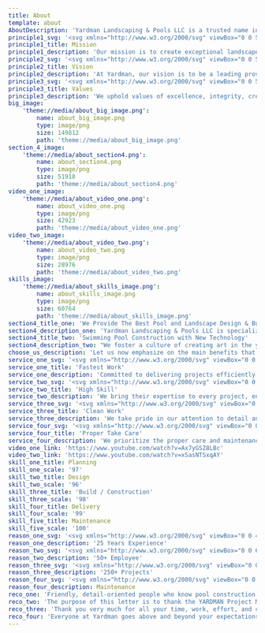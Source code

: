 ```yaml
---
title: About
template: about
AboutDescription: 'Yardman Landscaping & Pools LLC is a trusted name in creating stunning landscapes and exquisite pools. With meticulous craftsmanship and attention to detail, we transform outdoor spaces into captivating retreats. From residential villas to commercial properties, we bring creativity and expertise to every project, exceeding expectations and inspiring outdoor living.'
principle1_svg: '<svg xmlns="http://www.w3.org/2000/svg" viewBox="0 0 512 512"><path d="M512 32c0 113.6-84.6 207.5-194.2 222c-7.1-53.4-30.6-101.6-65.3-139.3C290.8 46.3 364 0 448 0l32 0c17.7 0 32 14.3 32 32zM0 96C0 78.3 14.3 64 32 64l32 0c123.7 0 224 100.3 224 224l0 32 0 160c0 17.7-14.3 32-32 32s-32-14.3-32-32l0-160C100.3 320 0 219.7 0 96z"></path></svg>'
principle1_title: Mission
principle1_description: 'Our mission is to create exceptional landscapes and pools that inspire, enhance functionality, and exceed client expectations through innovative solutions and meticulous craftsmanship.'
principle2_svg: '<svg xmlns="http://www.w3.org/2000/svg" viewBox="0 0 576 512"><path d="M316.9 18C311.6 7 300.4 0 288.1 0s-23.4 7-28.8 18L195 150.3 51.4 171.5c-12 1.8-22 10.2-25.7 21.7s-.7 24.2 7.9 32.7L137.8 329 113.2 474.7c-2 12 3 24.2 12.9 31.3s23 8 33.8 2.3l128.3-68.5 128.3 68.5c10.8 5.7 23.9 4.9 33.8-2.3s14.9-19.3 12.9-31.3L438.5 329 542.7 225.9c8.6-8.5 11.7-21.2 7.9-32.7s-13.7-19.9-25.7-21.7L381.2 150.3 316.9 18z"></path></svg>'
principle2_title: Vision
principle2_description: 'At Yardman, our vision is to be a leading provider of innovative and sustainable landscape and pool solutions, creating outdoor spaces that inspire, delight, and enrich the lives of our clients.'
principle3_svg: '<svg xmlns="http://www.w3.org/2000/svg" viewBox="0 0 576 512"><path d="M400 0L176 0c-26.5 0-48.1 21.8-47.1 48.2c.2 5.3 .4 10.6 .7 15.8L24 64C10.7 64 0 74.7 0 88c0 92.6 33.5 157 78.5 200.7c44.3 43.1 98.3 64.8 138.1 75.8c23.4 6.5 39.4 26 39.4 45.6c0 20.9-17 37.9-37.9 37.9L192 448c-17.7 0-32 14.3-32 32s14.3 32 32 32l192 0c17.7 0 32-14.3 32-32s-14.3-32-32-32l-26.1 0C337 448 320 431 320 410.1c0-19.6 15.9-39.2 39.4-45.6c39.9-11 93.9-32.7 138.2-75.8C542.5 245 576 180.6 576 88c0-13.3-10.7-24-24-24L446.4 64c.3-5.2 .5-10.4 .7-15.8C448.1 21.8 426.5 0 400 0zM48.9 112l84.4 0c9.1 90.1 29.2 150.3 51.9 190.6c-24.9-11-50.8-26.5-73.2-48.3c-32-31.1-58-76-63-142.3zM464.1 254.3c-22.4 21.8-48.3 37.3-73.2 48.3c22.7-40.3 42.8-100.5 51.9-190.6l84.4 0c-5.1 66.3-31.1 111.2-63 142.3z"></path></svg>'
principle3_title: Values
principle3_description: 'We uphold values of excellence, integrity, creativity, customer satisfaction. We prioritize quality craftsmanship, ethical practices, & building strong relationships with our clients based on trust & professionalism.'
big_image:
    'theme://media/about_big_image.png':
        name: about_big_image.png
        type: image/png
        size: 149812
        path: 'theme://media/about_big_image.png'
section_4_image:
    'theme://media/about_section4.png':
        name: about_section4.png
        type: image/png
        size: 51918
        path: 'theme://media/about_section4.png'
video_one_image:
    'theme://media/about_video_one.png':
        name: about_video_one.png
        type: image/png
        size: 42923
        path: 'theme://media/about_video_one.png'
video_two_image:
    'theme://media/about_video_two.png':
        name: about_video_two.png
        type: image/png
        size: 28976
        path: 'theme://media/about_video_two.png'
skills_image:
    'theme://media/about_skills_image.png':
        name: about_skills_image.png
        type: image/png
        size: 60764
        path: 'theme://media/about_skills_image.png'
section4_title_one: 'We Provide The Best Pool and Landscape Design & Build Service in Dubai for Over 25 Years'
section4_description_one: 'Yardman Landscaping & Pools LLC is specialized in full-service design & build, authority approvals, maintenance and renovation services of swimming pools, landscaping and home interiors in Dubai for over 25 years. We are a professional company with having an incredibly talented group of professionals, with an innovative approach, detailing, and relevant Industrial exposure.'
section4_title_two: 'Swimming Pool Construction with New Technology'
section4_description_two: "We foster a culture of creating art in the yard to enhance the beauty of nature. Hence, we take pride in providing customized solutions for your property. You can have complete confidence knowing your most valuable possession is in the good hands of a reputable and respected company. We have our warranty to prove it.\n\nWe deliver projects on time at the agreed budget. We believe in customer satisfaction and never compromise the quality standards. Our vision is excellence in quality, originality, fulfilling commitments and lasting relationships through excellent performance."
choose_us_description: 'Let us now emphasize on the main benefits that customers will get from our company. There are several reasons why people choose Yardman Landscaping & Pools for their landscaping and pool needs:'
service_one_svg: '<svg xmlns="http://www.w3.org/2000/svg" viewBox="0 0 448 512"><path d="M176 0c-17.7 0-32 14.3-32 32s14.3 32 32 32l16 0 0 34.4C92.3 113.8 16 200 16 304c0 114.9 93.1 208 208 208s208-93.1 208-208c0-41.8-12.3-80.7-33.5-113.2l24.1-24.1c12.5-12.5 12.5-32.8 0-45.3s-32.8-12.5-45.3 0L355.7 143c-28.1-23-62.2-38.8-99.7-44.6L256 64l16 0c17.7 0 32-14.3 32-32s-14.3-32-32-32L224 0 176 0zm72 192l0 128c0 13.3-10.7 24-24 24s-24-10.7-24-24l0-128c0-13.3 10.7-24 24-24s24 10.7 24 24z"></path></svg>'
service_one_title: 'Fastest Work'
service_one_description: 'Committed to delivering projects efficiently without compromising on quality.'
service_two_svg: '<svg xmlns="http://www.w3.org/2000/svg" viewBox="0 0 512 512"><path d="M86.6 9.4C74.1-3.1 53.9-3.1 41.4 9.4s-12.5 32.8 0 45.3L122.7 136 30.6 228.1c-37.5 37.5-37.5 98.3 0 135.8L148.1 481.4c37.5 37.5 98.3 37.5 135.8 0L474.3 290.9c28.1-28.1 28.1-73.7 0-101.8L322.9 37.7c-28.1-28.1-73.7-28.1-101.8 0L168 90.7 86.6 9.4zM168 181.3l49.4 49.4c12.5 12.5 32.8 12.5 45.3 0s12.5-32.8 0-45.3L213.3 136l53.1-53.1c3.1-3.1 8.2-3.1 11.3 0L429.1 234.3c3.1 3.1 3.1 8.2 0 11.3L386.7 288 67.5 288c1.4-5.4 4.2-10.4 8.4-14.6L168 181.3z"></path></svg>'
service_two_title: 'High Skill'
service_two_description: 'We bring their expertise to every project, ensuring exceptional results.'
service_three_svg: '<svg xmlns="http://www.w3.org/2000/svg" viewBox="0 0 512 512"><path d="M512 32c0 113.6-84.6 207.5-194.2 222c-7.1-53.4-30.6-101.6-65.3-139.3C290.8 46.3 364 0 448 0l32 0c17.7 0 32 14.3 32 32zM0 96C0 78.3 14.3 64 32 64l32 0c123.7 0 224 100.3 224 224l0 32 0 160c0 17.7-14.3 32-32 32s-32-14.3-32-32l0-160C100.3 320 0 219.7 0 96z"></path></svg>'
service_three_title: 'Clean Work'
service_three_description: 'We take pride in our attention to detail and cleanliness.'
service_four_svg: '<svg xmlns="http://www.w3.org/2000/svg" viewBox="0 0 576 512"><path d="M163.9 136.9c-29.4-29.8-29.4-78.2 0-108s77-29.8 106.4 0l17.7 18 17.7-18c29.4-29.8 77-29.8 106.4 0s29.4 78.2 0 108L310.5 240.1c-6.2 6.3-14.3 9.4-22.5 9.4s-16.3-3.1-22.5-9.4L163.9 136.9zM568.2 336.3c13.1 17.8 9.3 42.8-8.5 55.9L433.1 485.5c-23.4 17.2-51.6 26.5-80.7 26.5L192 512 32 512c-17.7 0-32-14.3-32-32l0-64c0-17.7 14.3-32 32-32l36.8 0 44.9-36c22.7-18.2 50.9-28 80-28l78.3 0 16 0 64 0c17.7 0 32 14.3 32 32s-14.3 32-32 32l-64 0-16 0c-8.8 0-16 7.2-16 16s7.2 16 16 16l120.6 0 119.7-88.2c17.8-13.1 42.8-9.3 55.9 8.5zM193.6 384c0 0 0 0 0 0l-.9 0c.3 0 .6 0 .9 0z"></path></svg>'
service_four_title: 'Proper Take Care'
service_four_description: 'We prioritize the proper care and maintenance of every project we undertake.'
video_one_link: 'https://www.youtube.com/watch?v=Ax7yGSZ8LBc'
video_two_link: 'https://www.youtube.com/watch?v=xSasNTSxqAY'
skill_one_title: Planning
skill_one_scale: '97'
skill_two_title: Design
skill_two_scale: '96'
skill_three_title: 'Build / Construction'
skill_three_scale: '98'
skill_four_title: Delivery
skill_four_scale: '99'
skill_five_title: Maintenance
skill_five_scale: '100'
reason_one_svg: '<svg xmlns="http://www.w3.org/2000/svg" viewBox="0 0 448 512"><path d="M128 0c17.7 0 32 14.3 32 32l0 32 128 0 0-32c0-17.7 14.3-32 32-32s32 14.3 32 32l0 32 48 0c26.5 0 48 21.5 48 48l0 48L0 160l0-48C0 85.5 21.5 64 48 64l48 0 0-32c0-17.7 14.3-32 32-32zM0 192l448 0 0 272c0 26.5-21.5 48-48 48L48 512c-26.5 0-48-21.5-48-48L0 192zm64 80l0 32c0 8.8 7.2 16 16 16l32 0c8.8 0 16-7.2 16-16l0-32c0-8.8-7.2-16-16-16l-32 0c-8.8 0-16 7.2-16 16zm128 0l0 32c0 8.8 7.2 16 16 16l32 0c8.8 0 16-7.2 16-16l0-32c0-8.8-7.2-16-16-16l-32 0c-8.8 0-16 7.2-16 16zm144-16c-8.8 0-16 7.2-16 16l0 32c0 8.8 7.2 16 16 16l32 0c8.8 0 16-7.2 16-16l0-32c0-8.8-7.2-16-16-16l-32 0zM64 400l0 32c0 8.8 7.2 16 16 16l32 0c8.8 0 16-7.2 16-16l0-32c0-8.8-7.2-16-16-16l-32 0c-8.8 0-16 7.2-16 16zm144-16c-8.8 0-16 7.2-16 16l0 32c0 8.8 7.2 16 16 16l32 0c8.8 0 16-7.2 16-16l0-32c0-8.8-7.2-16-16-16l-32 0zm112 16l0 32c0 8.8 7.2 16 16 16l32 0c8.8 0 16-7.2 16-16l0-32c0-8.8-7.2-16-16-16l-32 0c-8.8 0-16 7.2-16 16z"></path></svg>'
reason_one_description: '25 Years Experience'
reason_two_svg: '<svg xmlns="http://www.w3.org/2000/svg" viewBox="0 0 640 512"><path d="M144 160A80 80 0 1 0 144 0a80 80 0 1 0 0 160zm368 0A80 80 0 1 0 512 0a80 80 0 1 0 0 160zM0 298.7C0 310.4 9.6 320 21.3 320l213.3 0c.2 0 .4 0 .7 0c-26.6-23.5-43.3-57.8-43.3-96c0-7.6 .7-15 1.9-22.3c-13.6-6.3-28.7-9.7-44.6-9.7l-42.7 0C47.8 192 0 239.8 0 298.7zM320 320c24 0 45.9-8.8 62.7-23.3c2.5-3.7 5.2-7.3 8-10.7c2.7-3.3 5.7-6.1 9-8.3C410 262.3 416 243.9 416 224c0-53-43-96-96-96s-96 43-96 96s43 96 96 96zm65.4 60.2c-10.3-5.9-18.1-16.2-20.8-28.2l-103.2 0C187.7 352 128 411.7 128 485.3c0 14.7 11.9 26.7 26.7 26.7l300.6 0c-2.1-5.2-3.2-10.9-3.2-16.4l0-3c-1.3-.7-2.7-1.5-4-2.3l-2.6 1.5c-16.8 9.7-40.5 8-54.7-9.7c-4.5-5.6-8.6-11.5-12.4-17.6l-.1-.2-.1-.2-2.4-4.1-.1-.2-.1-.2c-3.4-6.2-6.4-12.6-9-19.3c-8.2-21.2 2.2-42.6 19-52.3l2.7-1.5c0-.8 0-1.5 0-2.3s0-1.5 0-2.3l-2.7-1.5zM533.3 192l-42.7 0c-15.9 0-31 3.5-44.6 9.7c1.3 7.2 1.9 14.7 1.9 22.3c0 17.4-3.5 33.9-9.7 49c2.5 .9 4.9 2 7.1 3.3l2.6 1.5c1.3-.8 2.6-1.6 4-2.3l0-3c0-19.4 13.3-39.1 35.8-42.6c7.9-1.2 16-1.9 24.2-1.9s16.3 .6 24.2 1.9c22.5 3.5 35.8 23.2 35.8 42.6l0 3c1.3 .7 2.7 1.5 4 2.3l2.6-1.5c16.8-9.7 40.5-8 54.7 9.7c2.3 2.8 4.5 5.8 6.6 8.7c-2.1-57.1-49-102.7-106.6-102.7zm91.3 163.9c6.3-3.6 9.5-11.1 6.8-18c-2.1-5.5-4.6-10.8-7.4-15.9l-2.3-4c-3.1-5.1-6.5-9.9-10.2-14.5c-4.6-5.7-12.7-6.7-19-3l-2.9 1.7c-9.2 5.3-20.4 4-29.6-1.3s-16.1-14.5-16.1-25.1l0-3.4c0-7.3-4.9-13.8-12.1-14.9c-6.5-1-13.1-1.5-19.9-1.5s-13.4 .5-19.9 1.5c-7.2 1.1-12.1 7.6-12.1 14.9l0 3.4c0 10.6-6.9 19.8-16.1 25.1s-20.4 6.6-29.6 1.3l-2.9-1.7c-6.3-3.6-14.4-2.6-19 3c-3.7 4.6-7.1 9.5-10.2 14.6l-2.3 3.9c-2.8 5.1-5.3 10.4-7.4 15.9c-2.6 6.8 .5 14.3 6.8 17.9l2.9 1.7c9.2 5.3 13.7 15.8 13.7 26.4s-4.5 21.1-13.7 26.4l-3 1.7c-6.3 3.6-9.5 11.1-6.8 17.9c2.1 5.5 4.6 10.7 7.4 15.8l2.4 4.1c3 5.1 6.4 9.9 10.1 14.5c4.6 5.7 12.7 6.7 19 3l2.9-1.7c9.2-5.3 20.4-4 29.6 1.3s16.1 14.5 16.1 25.1l0 3.4c0 7.3 4.9 13.8 12.1 14.9c6.5 1 13.1 1.5 19.9 1.5s13.4-.5 19.9-1.5c7.2-1.1 12.1-7.6 12.1-14.9l0-3.4c0-10.6 6.9-19.8 16.1-25.1s20.4-6.6 29.6-1.3l2.9 1.7c6.3 3.6 14.4 2.6 19-3c3.7-4.6 7.1-9.4 10.1-14.5l2.4-4.2c2.8-5.1 5.3-10.3 7.4-15.8c2.6-6.8-.5-14.3-6.8-17.9l-3-1.7c-9.2-5.3-13.7-15.8-13.7-26.4s4.5-21.1 13.7-26.4l3-1.7zM472 384a40 40 0 1 1 80 0 40 40 0 1 1 -80 0z"></path></svg>'
reason_two_description: '50+ Employee'
reason_three_svg: '<svg xmlns="http://www.w3.org/2000/svg" viewBox="0 0 576 512"><path d="M128 127.7C128 74.9 170.9 32 223.7 32c48.3 0 89 36 95 83.9l1 8.2c2.2 17.5-10.2 33.5-27.8 35.7s-33.5-10.2-35.7-27.8l-1-8.2c-2-15.9-15.5-27.8-31.5-27.8c-17.5 0-31.7 14.2-31.7 31.7l0 96.3 192 0 0-96.3C384 74.9 426.9 32 479.7 32c48.3 0 89 36 95 83.9l1 8.2c2.2 17.5-10.2 33.5-27.8 35.7s-33.5-10.2-35.7-27.8l-1-8.2c-2-15.9-15.5-27.8-31.5-27.8c-17.5 0-31.7 14.2-31.7 31.7L448 361c-1.6 1-3.3 2-4.8 3.1c-18 12.4-40.1 20.3-59.2 20.3c0 0 0 0 0 0l0-96.5-192 0 0 96.5c-19 0-41.2-7.9-59.1-20.3c-1.6-1.1-3.2-2.2-4.9-3.1l0-233.3zM306.5 389.9C329 405.4 356.5 416 384 416c26.9 0 55.4-10.8 77.4-26.1c0 0 0 0 0 0c11.9-8.5 28.1-7.8 39.2 1.7c14.4 11.9 32.5 21 50.6 25.2c17.2 4 27.9 21.2 23.9 38.4s-21.2 27.9-38.4 23.9c-24.5-5.7-44.9-16.5-58.2-25C449.5 469.7 417 480 384 480c-31.9 0-60.6-9.9-80.4-18.9c-5.8-2.7-11.1-5.3-15.6-7.7c-4.5 2.4-9.7 5.1-15.6 7.7c-19.8 9-48.5 18.9-80.4 18.9c-33 0-65.5-10.3-94.5-25.8c-13.4 8.4-33.7 19.3-58.2 25c-17.2 4-34.4-6.7-38.4-23.9s6.7-34.4 23.9-38.4c18.1-4.2 36.2-13.3 50.6-25.2c11.1-9.4 27.3-10.1 39.2-1.7c0 0 0 0 0 0C136.7 405.2 165.1 416 192 416c27.5 0 55-10.6 77.5-26.1c11.1-7.9 25.9-7.9 37 0z"></path></svg>'
reason_three_description: '250+ Projects'
reason_four_svg: '<svg xmlns="http://www.w3.org/2000/svg" viewBox="0 0 640 512"><path d="M308.5 135.3c7.1-6.3 9.9-16.2 6.2-25c-2.3-5.3-4.8-10.5-7.6-15.5L304 89.4c-3-5-6.3-9.9-9.8-14.6c-5.7-7.6-15.7-10.1-24.7-7.1l-28.2 9.3c-10.7-8.8-23-16-36.2-20.9L199 27.1c-1.9-9.3-9.1-16.7-18.5-17.8C173.9 8.4 167.2 8 160.4 8l-.7 0c-6.8 0-13.5 .4-20.1 1.2c-9.4 1.1-16.6 8.6-18.5 17.8L115 56.1c-13.3 5-25.5 12.1-36.2 20.9L50.5 67.8c-9-3-19-.5-24.7 7.1c-3.5 4.7-6.8 9.6-9.9 14.6l-3 5.3c-2.8 5-5.3 10.2-7.6 15.6c-3.7 8.7-.9 18.6 6.2 25l22.2 19.8C32.6 161.9 32 168.9 32 176s.6 14.1 1.7 20.9L11.5 216.7c-7.1 6.3-9.9 16.2-6.2 25c2.3 5.3 4.8 10.5 7.6 15.6l3 5.2c3 5.1 6.3 9.9 9.9 14.6c5.7 7.6 15.7 10.1 24.7 7.1l28.2-9.3c10.7 8.8 23 16 36.2 20.9l6.1 29.1c1.9 9.3 9.1 16.7 18.5 17.8c6.7 .8 13.5 1.2 20.4 1.2s13.7-.4 20.4-1.2c9.4-1.1 16.6-8.6 18.5-17.8l6.1-29.1c13.3-5 25.5-12.1 36.2-20.9l28.2 9.3c9 3 19 .5 24.7-7.1c3.5-4.7 6.8-9.5 9.8-14.6l3.1-5.4c2.8-5 5.3-10.2 7.6-15.5c3.7-8.7 .9-18.6-6.2-25l-22.2-19.8c1.1-6.8 1.7-13.8 1.7-20.9s-.6-14.1-1.7-20.9l22.2-19.8zM112 176a48 48 0 1 1 96 0 48 48 0 1 1 -96 0zM504.7 500.5c6.3 7.1 16.2 9.9 25 6.2c5.3-2.3 10.5-4.8 15.5-7.6l5.4-3.1c5-3 9.9-6.3 14.6-9.8c7.6-5.7 10.1-15.7 7.1-24.7l-9.3-28.2c8.8-10.7 16-23 20.9-36.2l29.1-6.1c9.3-1.9 16.7-9.1 17.8-18.5c.8-6.7 1.2-13.5 1.2-20.4s-.4-13.7-1.2-20.4c-1.1-9.4-8.6-16.6-17.8-18.5L583.9 307c-5-13.3-12.1-25.5-20.9-36.2l9.3-28.2c3-9 .5-19-7.1-24.7c-4.7-3.5-9.6-6.8-14.6-9.9l-5.3-3c-5-2.8-10.2-5.3-15.6-7.6c-8.7-3.7-18.6-.9-25 6.2l-19.8 22.2c-6.8-1.1-13.8-1.7-20.9-1.7s-14.1 .6-20.9 1.7l-19.8-22.2c-6.3-7.1-16.2-9.9-25-6.2c-5.3 2.3-10.5 4.8-15.6 7.6l-5.2 3c-5.1 3-9.9 6.3-14.6 9.9c-7.6 5.7-10.1 15.7-7.1 24.7l9.3 28.2c-8.8 10.7-16 23-20.9 36.2L315.1 313c-9.3 1.9-16.7 9.1-17.8 18.5c-.8 6.7-1.2 13.5-1.2 20.4s.4 13.7 1.2 20.4c1.1 9.4 8.6 16.6 17.8 18.5l29.1 6.1c5 13.3 12.1 25.5 20.9 36.2l-9.3 28.2c-3 9-.5 19 7.1 24.7c4.7 3.5 9.5 6.8 14.6 9.8l5.4 3.1c5 2.8 10.2 5.3 15.5 7.6c8.7 3.7 18.6 .9 25-6.2l19.8-22.2c6.8 1.1 13.8 1.7 20.9 1.7s14.1-.6 20.9-1.7l19.8 22.2zM464 304a48 48 0 1 1 0 96 48 48 0 1 1 0-96z"></path></svg>'
reason_four_description: Maintenance
reco_one: 'Friendly, detail-oriented people who know pool construction and hard work. With our sincerest appreciation, we would like to thank all of the talented people from the YARDMAN team who contributed to the building of our beautiful pool.'
reco_two: 'The purpose of this letter is to thank the YARDMAN Project Manager and his entire team for an outstanding job. I have never before received the attention to detail, quality, and service level we experienced with your company.'
reco_three: 'Thank you very much for all your time, work, effort, and continual advice. Our dream did come true! We know we are prejudiced, but we think that our pool, that you and your team designed and built, is the best around. We’ve peeked over a few fences to check out others’ pools, and believe that the pool you designed for us Just has a beautiful shape and layout that fit best in our yard'
reco_four: 'Everyone at Yardman goes above and beyond your expectations to make sure the experience is perfect from start to finish. I recommend not to waste your time with any other swimming pool contractors or companies. Call Yardman – Dubai and make your backyard an oasis!! Dedicated people working with awesome products. I had a postage stamp backyard that was transformed into a tropical paradise. Thank you so much!'
---
```


